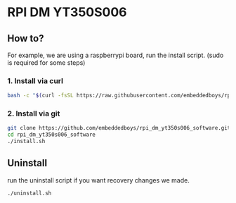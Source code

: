 # RPI DM YT350S006

## How to?

For example, we are using a raspberrypi board, run the
install script.
(sudo is required for some steps)

### 1. Install via curl
```bash
bash -c "$(curl -fsSL https://raw.githubusercontent.com/embeddedboys/rpi_dm_yt350s006_software/main/install.sh)"
```

### 2. Install via git
```bash
git clone https://github.com/embeddedboys/rpi_dm_yt350s006_software.git
cd rpi_dm_yt350s006_software
./install.sh
```

## Uninstall
run the uninstall script if you want recovery changes we made.
```bash
./uninstall.sh
```
